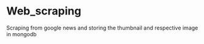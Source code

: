 # Web_scraping
Scraping from google news and storing the thumbnail and respective image in mongodb 
